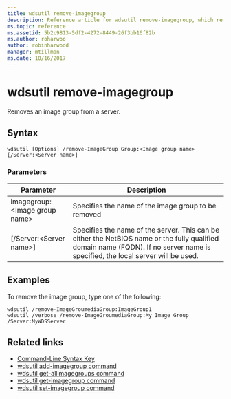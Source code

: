 ```yaml
---
title: wdsutil remove-imagegroup
description: Reference article for wdsutil remove-imagegroup, which removes an image group from a server.
ms.topic: reference
ms.assetid: 5b2c9813-5df2-4272-8449-26f3bb16f82b
ms.author: roharwoo
author: robinharwood
manager: mtillman
ms.date: 10/16/2017
---
```


# wdsutil remove-imagegroup



Removes an image group from a server.

## Syntax
```
wdsutil [Options] /remove-ImageGroup Group:<Image group name> [/Server:<Server name>]
```
### Parameters

|Parameter|Description|
|-------|--------|
|imagegroup:\<Image group name\>|Specifies the name of the image group to be removed|
|[/Server:\<Server name\>]|Specifies the name of the server. This can be either the NetBIOS name or the fully qualified domain name (FQDN). If no server name is specified, the local server will be used.|

## Examples
To remove the image group, type one of the following:
```
wdsutil /remove-ImageGroumediaGroup:ImageGroup1
wdsutil /verbose /remove-ImageGroumediaGroup:My Image Group /Server:MyWDSServer
```
## Related links
- [Command-Line Syntax Key](command-line-syntax-key.md)
- [wdsutil add-imagegroup command](wdsutil-add-imagegroup.md)
- [wdsutil get-allimagegroups command](wdsutil-get-allimagegroups.md)
- [wdsutil get-imagegroup command](wdsutil-get-imagegroup.md)
- [wdsutil set-imagegroup command](wdsutil-set-imagegroup.md)

